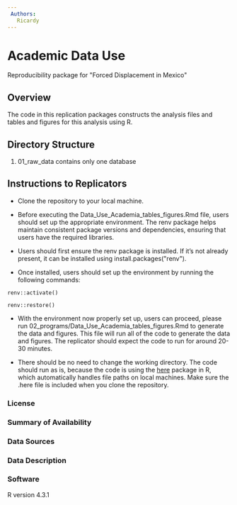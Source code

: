 ```yaml
--- 
 Authors: 
   Ricardy
--- 
```


# Academic Data Use

 Reproducibility package for "Forced Displacement in Mexico"

## Overview  

The code in this replication packages constructs the analysis files and tables and figures for this analysis using R. 

## Directory Structure

1. 01_raw_data contains only one database 


## Instructions to Replicators

* Clone the repository to your local machine.

* Before executing the Data_Use_Academia_tables_figures.Rmd
file, users should set up the appropriate environment. The
renv package helps maintain consistent package versions and
dependencies, ensuring that users have the required libraries.

* Users should first ensure the renv package is installed. If it’s
not already present, it can be installed using install.packages("renv").

* Once installed, users should set up the environment by running
the following commands:

`renv::activate()`

`renv::restore()`

* With the environment now properly set up, users can proceed, please run 02_programs/Data_Use_Academia_tables_figures.Rmd to generate the data and figures.  This file will run all of the code to generate the data and figures.  The replicator should expect the code to run for around 20-30 minutes.

* There should be no need to change the working directory.  The code should run as is, because the code is using the [here](https://here.r-lib.org/) package in R, which automatically handles file paths on local machines.  Make sure the .here file is included when you clone the repository.

### License
 

### Summary of Availability


### Data Sources


### Data Description



### Software

R version 4.3.1 
